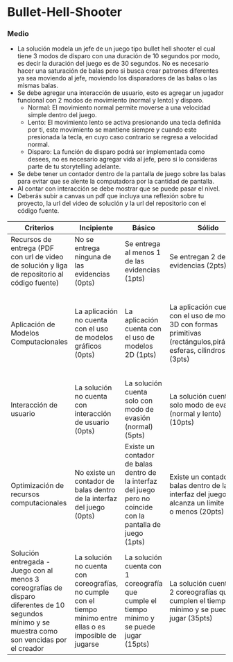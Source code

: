 # Bullet-Hell-Shooter
### Medio
- La solución modela un jefe de un juego tipo bullet hell shooter el cual tiene 3 modos de disparo con una duración de 10 segundos por modo, es decir la duración del juego es de 30 segundos. No es necesario hacer una saturación de balas pero si busca crear patrones diferentes ya sea moviendo al jefe, moviendo los disparadores de las balas o las mismas balas.
- Se debe agregar una interacción de usuario, esto es agregar un jugador funcional con 2 modos de movimiento (normal y lento) y disparo.
  - Normal: El movimiento normal permite moverse a una velocidad simple dentro del juego.
  - Lento: El movimiento lento se activa presionando una tecla definida por ti, este movimiento se mantiene siempre y cuando este presionada la tecla, en cuyo caso contrario se regresa a velocidad normal.
  - Disparo: La función de disparo podrá ser implementada como desees, no es necesario agregar vida al jefe, pero si lo consideras parte de tu storytelling adelante.
- Se debe tener un contador dentro de la pantalla de juego sobre las balas para evitar que se alente la computadora por la cantidad de pantalla.
- Al contar con interacción se debe mostrar que se puede pasar el nivel.
- Deberás subir a canvas un pdf que incluya una reflexión sobre tu proyecto, la url del video de solución y la url del repositorio con el código fuente.

| Criterios | Incipiente | Básico | Sólido | Destacado | Pts |
| --------- | ---------- | ------ | ------ | --------- | --- |
| Recursos de entrega (PDF con url de video de solución y liga de repositorio al código fuente) | No se entrega ninguna de las evidencias (0pts) | Se entrega al menos 1 de las evidencias (1pts) | Se entregan 2 de las evidencias (2pts) | Se entregan todas las evidencias (5pts) | 5pts |
| Aplicación de Modelos Computacionales | La aplicación no cuenta con el uso de modelos gráficos (0pts) | La aplicación cuenta con el uso de modelos 2D (1pts) | La aplicación cuenta con el uso de modelos 3D con formas primitivas (rectángulos,pirámides, esferas, cilindros) (3pts) | La aplicación cuenta con el uso de modelos 3D de la tienda de Unity y/o externos o propios (5pts) | 5pts |
| Interacción de usuario | La solución no cuenta con interacción de usuario (0pts) | La solución cuenta solo con modo de evasión (normal) (5pts) | La solución cuenta con solo modo de evasión (normal y lento) (10pts) | La solución cuenta con modo de evasión y de disparo (15pts) | 15pts |
| Optimización de recursos computacionales | No existe un contador de balas dentro de la interfaz del juego (0pts) | Existe un contador de balas dentro de la interfaz del juego pero no coincide con la pantalla de juego (1pts) | Existe un contador de balas dentro de la interfaz del juego que alcanza un límite de 50 o menos (20pts) | Existe un contador de balas dentro de la interfaz del juego que alcanza un límite mayor a 50 (25pts) | 25pts |
| Solución entregada - Juego con al menos 3 coreografías de disparo diferentes de 10 segundos mínimo y se muestra como son vencidas por el creador | La solución no cuenta con coreografías, no cumple con el tiempo mínimo entre ellas o es imposible de jugarse | La solución cuenta con 1 coreografía que cumple el tiempo mínimo y se puede jugar (15pts) | La solución cuenta con 2 coreografías que cumplen el tiempo mínimo y se pueden jugar (35pts) | La solución cuenta con 3 coreografías que cumplen el tiempo mínimo y se pueden jugar (50pts) | 50pts |
